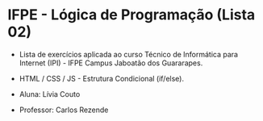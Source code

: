# IFPE - Lógica de Programação (Lista 02)

* Lista de exercícios aplicada ao curso Técnico de Informática para Internet (IPI) -  IFPE Campus Jaboatão dos Guararapes.
* HTML / CSS / JS - Estrutura Condicional (if/else).
  
* Aluna: Lívia Couto
* Professor: Carlos Rezende
  
